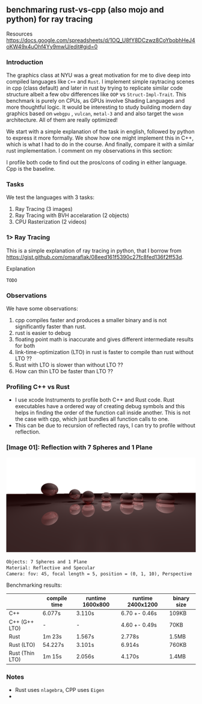 ## benchmaring rust-vs-cpp (also mojo and python) for ray tracing

Resources
https://docs.google.com/spreadsheets/d/1OQ_U8fY8DCzwz8CoYbobhHeJ4oKW49x4uOhf4Yy9mwU/edit#gid=0


### Introduction
The graphics class at NYU was a great motivation for me to dive deep into compiled languages like `C++` and `Rust`. I implement simple raytracing scenes in cpp (class default) and later in rust by trying to replicate similar code structure albeit a few obv differences like `OOP` vs `Struct-Impl-Trait`. This benchmark is purely on CPUs, as GPUs involve Shading Languages and more thoughtful logic. It would be interesting to study building modern day graphics based on `webgpu` , `vulcan`, `metal-3` and and also target the `wasm` architecture. All of them are really optimized! 

We start with a simple explanation of the task in english, followed by python to express it more formally. We show how one might implement this in C++, which is what I had to do in the course. And finally, compare it with a similar rust implementation. I comment on my observations in this section: 

I profile both code to find out the pros/cons of coding in either language. Cpp is the baseline.


### Tasks
We test the languages with 3 tasks:
1. Ray Tracing (3 images)
2. Ray Tracing with BVH accelaration (2 objects)
3. CPU Rasterization (2 videos)


### 1> Ray Tracing
This is a simple explanation of ray tracing in python, that I borrow from https://gist.github.com/omaraflak/08eed161f5390c27fc8fed136f2ff53d. 

Explanation
```
TODO 
```




### Observations
We have some observations:
1. cpp compiles faster and produces a smaller binary and is not significantly faster than rust.
2. rust is easier to debug
3. floating point math is inaccurate and gives different intermediate results for both
4. link-time-optimization (LTO) in rust is faster to compile than rust without LTO ??
5. Rust with LTO is slower than without LTO ??
6. How can thin LTO be faster than LTO ??

### Profiling C++ vs Rust
- I use xcode Instruments to profile both C++ and Rust code. Rust executables have a ordered way of creating debug symbols and this helps in finding the order of the function call inside another. This is not the case with cpp, which just bundles all function calls to one. 
- This can be due to recursion of reflected rays, I can try to profile without reflection. 


### [Image 01]: Reflection with 7 Spheres and 1 Plane
<img src="./scene.png">

```
Objects: 7 Spheres and 1 Plane
Material: Reflective and Specular
Camera: fov: 45, focal length = 5, position = (0, 1, 10), Perspective
```


Benchmarking results:
<table>
  <thead>
    <tr>
      <th></th>
      <th>compile time</th>
      <th>runtime 1600x800</th>
      <th>runtime 2400x1200</th>
      <th>binary size</th>
    </tr>
  </thead>
  <tbody>
    <tr>
      <td>C++</td>
      <td>6.077s</td>
      <td>3.110s</td>
      <td>6.70 +- 0.46s</td>
      <td>109KB</td>
    </tr>
    <tr>
      <td>C++ (G++ LTO)</td>
      <td>-</td>
      <td>-</td>
      <td>4.60 +- 0.49s</td>
      <td>70KB</td>
    </tr>
    <tr>
      <td>Rust</td>
      <td>1m 23s</td>
      <td>1.567s</td>
      <td>2.778s</td>
      <td>1.5MB</td>
    </tr>
    <tr>
      <td>Rust (LTO)</td>
      <td>54.227s</td>
      <td>3.101s</td>
      <td>6.914s</td>
      <td>760KB</td>
    </tr>
    <tr>
      <td>Rust (Thin LTO)</td>
      <td>1m 15s</td>
      <td>2.056s</td>
      <td>4.170s</td>
      <td>1.4MB</td>
    </tr>
  </tbody>
</table>


### Notes
- Rust uses `nlagebra`, CPP uses `Eigen`
- 